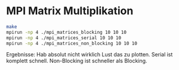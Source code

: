 # MPI Matrix Multiplikation

```bash
make
mpirun -np 4 ./mpi_matrices_blocking 10 10 10
mpirun -np 4 ./mpi_matrices_serial 10 10 10
mpirun -np 4 ./mpi_matrices_non_blocking 10 10 10
```

Ergebnisse: Hab absolut nicht wirklich Lust das zu plotten. Serial ist komplett schnell. Non-Blocking ist schneller als Blocking.
